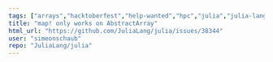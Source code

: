 ```yaml
---
tags: ["arrays","hacktoberfest","help-wanted","hpc","julia","julia-language","julialang","machine-learning","numerical","programming-language","science","scientific"]
title: "map! only works on AbstractArray"
html_url: "https://github.com/JuliaLang/julia/issues/38344"
user: "simeonschaub"
repo: "JuliaLang/julia"
---
```


